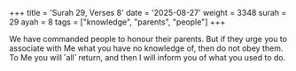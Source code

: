 +++
title = 'Surah 29, Verses 8'
date = '2025-08-27'
weight = 3348
surah = 29
ayah = 8
tags = ["knowledge", "parents", "people"]
+++

We have commanded people to honour their parents. But if they urge you to associate with Me what you have no knowledge of, then do not obey them. To Me you will ˹all˺ return, and then I will inform you of what you used to do.